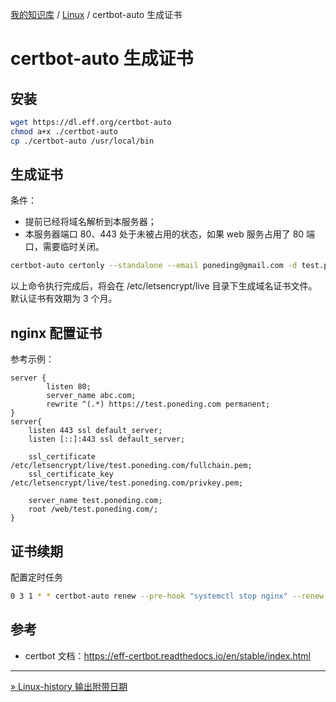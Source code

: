 [我的知识库](../README.md) / [Linux](zz_generated_mdi.md) / certbot-auto 生成证书

# certbot-auto 生成证书

## 安装

```bash
wget https://dl.eff.org/certbot-auto
chmod a+x ./certbot-auto
cp ./certbot-auto /usr/local/bin
```

## 生成证书

条件：

- 提前已经将域名解析到本服务器；
- 本服务器端口 80、443 处于未被占用的状态，如果 web 服务占用了 80 端口，需要临时关闭。

```bash
certbot-auto certonly --standalone --email poneding@gmail.com -d test.poneding.com
```

以上命令执行完成后，将会在 /etc/letsencrypt/live 目录下生成域名证书文件。默认证书有效期为 3 个月。

## nginx 配置证书

参考示例：

```nginx
server {
        listen 80;
        server_name abc.com;
        rewrite ^(.*) https://test.poneding.com permanent;
}
server{
    listen 443 ssl default_server;
    listen [::]:443 ssl default_server;

    ssl_certificate /etc/letsencrypt/live/test.poneding.com/fullchain.pem;
    ssl_certificate_key /etc/letsencrypt/live/test.poneding.com/privkey.pem;

    server_name test.poneding.com;
    root /web/test.poneding.com/;
}
```

## 证书续期

配置定时任务

```bash
0 3 1 * * certbot-auto renew --pre-hook "systemctl stop nginx" --renew-hook "systemctl start nginx"
```

## 参考

- certbot 文档：<https://eff-certbot.readthedocs.io/en/stable/index.html>

---
[» Linux-history 输出附带日期](history-with-date.md)
